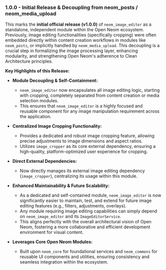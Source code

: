 ### 1.0.0 - Initial Release & Decoupling from neom_posts / neom_media_upload

This marks the **initial official release (v1.0.0)** of `neom_image_editor` as a standalone, independent module within the Open Neom ecosystem. Previously, image editing functionalities (specifically cropping) were often embedded directly within content creation workflows in modules like `neom_posts`, or implicitly handled by `neom_media_upload`. This decoupling is a crucial step in formalizing the image processing layer, enhancing modularity, and strengthening Open Neom's adherence to Clean Architecture principles.

**Key Highlights of this Release:**

* **Module Decoupling & Self-Containment:**
    * `neom_image_editor` now encapsulates all image editing logic, starting with cropping, completely separated from content creation or media selection modules.
    * This ensures that `neom_image_editor` is a highly focused and reusable component for any image manipulation requirement across the application.

* **Centralized Image Cropping Functionality:**
    * Provides a dedicated and robust image cropping feature, allowing precise adjustments to image dimensions and aspect ratios.
    * Utilizes `image_cropper` as its core external dependency, ensuring a high-quality, platform-optimized user experience for cropping.

* **Direct External Dependencies:**
    * Now directly manages its external image editing dependency (`image_cropper`), centralizing its usage within this module.

* **Enhanced Maintainability & Future Scalability:**
    * As a dedicated and self-contained module, `neom_image_editor` is now significantly easier to maintain, test, and extend for future image editing features (e.g., filters, adjustments, overlays).
    * Any module requiring image editing capabilities can simply depend on `neom_image_editor` and its `ImageEditorService`.
    * This aligns perfectly with the overall architectural vision of Open Neom, fostering a more collaborative and efficient development environment for visual content.

* **Leverages Core Open Neom Modules:**
    * Built upon `neom_core` for foundational services and `neom_commons` for reusable UI components and utilities, ensuring consistency and seamless integration within the ecosystem.